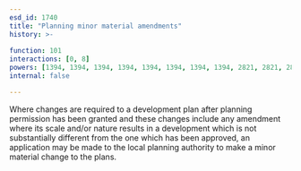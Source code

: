 ```yaml
---
esd_id: 1740
title: "Planning minor material amendments"
history: >-
  
function: 101
interactions: [0, 8]
powers: [1394, 1394, 1394, 1394, 1394, 1394, 1394, 1394, 2821, 2821, 2821, 2821, 2821, 2821, 2821, 2821, 2821, 2821, 2821, 2821, 2821, 2821, 2821, 2821, 2821]
internal: false

---
```


Where changes are required to a development plan after planning permission has been granted and these changes include any amendment where its scale and/or nature results in a development which is not substantially different from the one which has been approved, an application may be made to the local planning authority to make a minor material change to the plans.

